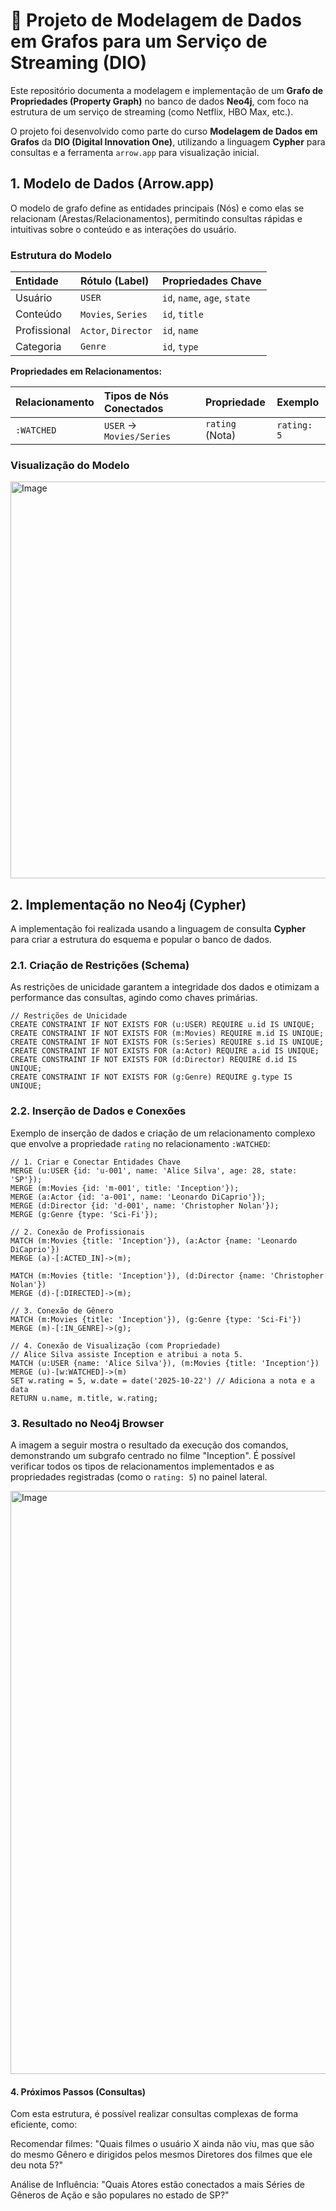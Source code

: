 # 🚀 Projeto de Modelagem de Dados em Grafos para um Serviço de Streaming (DIO)

Este repositório documenta a modelagem e implementação de um **Grafo de Propriedades (Property Graph)** no banco de dados **Neo4j**, com foco na estrutura de um serviço de streaming (como Netflix, HBO Max, etc.).

O projeto foi desenvolvido como parte do curso **Modelagem de Dados em Grafos** da **DIO (Digital Innovation One)**, utilizando a linguagem **Cypher** para consultas e a ferramenta `arrow.app` para visualização inicial.

## 1. Modelo de Dados (Arrow.app)

O modelo de grafo define as entidades principais (Nós) e como elas se relacionam (Arestas/Relacionamentos), permitindo consultas rápidas e intuitivas sobre o conteúdo e as interações do usuário.

### Estrutura do Modelo

| Entidade | Rótulo (Label) | Propriedades Chave |
| :--- | :--- | :--- |
| Usuário | `USER` | `id`, `name`, `age`, `state` |
| Conteúdo | `Movies`, `Series` | `id`, `title` |
| Profissional | `Actor`, `Director` | `id`, `name` |
| Categoria | `Genre` | `id`, `type` |

**Propriedades em Relacionamentos:**

| Relacionamento | Tipos de Nós Conectados | Propriedade | Exemplo |
| :--- | :--- | :--- | :--- |
| `:WATCHED` | `USER` -> `Movies/Series` | `rating` (Nota) | `rating: 5` |

### Visualização do Modelo

<img width="967" height="635" alt="Image" src="https://github.com/user-attachments/assets/9cce7c6a-51f0-4a72-bfff-79ad97f0b9d0" />

## 2. Implementação no Neo4j (Cypher)

A implementação foi realizada usando a linguagem de consulta **Cypher** para criar a estrutura do esquema e popular o banco de dados.

### 2.1. Criação de Restrições (Schema)

As restrições de unicidade garantem a integridade dos dados e otimizam a performance das consultas, agindo como chaves primárias.

```cypher
// Restrições de Unicidade
CREATE CONSTRAINT IF NOT EXISTS FOR (u:USER) REQUIRE u.id IS UNIQUE;
CREATE CONSTRAINT IF NOT EXISTS FOR (m:Movies) REQUIRE m.id IS UNIQUE;
CREATE CONSTRAINT IF NOT EXISTS FOR (s:Series) REQUIRE s.id IS UNIQUE;
CREATE CONSTRAINT IF NOT EXISTS FOR (a:Actor) REQUIRE a.id IS UNIQUE;
CREATE CONSTRAINT IF NOT EXISTS FOR (d:Director) REQUIRE d.id IS UNIQUE;
CREATE CONSTRAINT IF NOT EXISTS FOR (g:Genre) REQUIRE g.type IS UNIQUE;
```


### 2.2. Inserção de Dados e Conexões

Exemplo de inserção de dados e criação de um relacionamento complexo que envolve a propriedade `rating` no relacionamento `:WATCHED`:

```cypher
// 1. Criar e Conectar Entidades Chave
MERGE (u:USER {id: 'u-001', name: 'Alice Silva', age: 28, state: 'SP'});
MERGE (m:Movies {id: 'm-001', title: 'Inception'});
MERGE (a:Actor {id: 'a-001', name: 'Leonardo DiCaprio'});
MERGE (d:Director {id: 'd-001', name: 'Christopher Nolan'});
MERGE (g:Genre {type: 'Sci-Fi'});

// 2. Conexão de Profissionais
MATCH (m:Movies {title: 'Inception'}), (a:Actor {name: 'Leonardo DiCaprio'})
MERGE (a)-[:ACTED_IN]->(m);

MATCH (m:Movies {title: 'Inception'}), (d:Director {name: 'Christopher Nolan'})
MERGE (d)-[:DIRECTED]->(m);

// 3. Conexão de Gênero
MATCH (m:Movies {title: 'Inception'}), (g:Genre {type: 'Sci-Fi'})
MERGE (m)-[:IN_GENRE]->(g);

// 4. Conexão de Visualização (com Propriedade)
// Alice Silva assiste Inception e atribui a nota 5.
MATCH (u:USER {name: 'Alice Silva'}), (m:Movies {title: 'Inception'})
MERGE (u)-[w:WATCHED]->(m)
SET w.rating = 5, w.date = date('2025-10-22') // Adiciona a nota e a data
RETURN u.name, m.title, w.rating;
```
### 3. Resultado no Neo4j Browser

A imagem a seguir mostra o resultado da execução dos comandos, demonstrando um subgrafo centrado no filme "Inception". É possível verificar todos os tipos de relacionamentos implementados e as propriedades registradas (como o `rating: 5`) no painel lateral.

<img width="1847" height="933" alt="Image" src="https://github.com/user-attachments/assets/d96d37a0-ffee-4172-9335-f63d61434025" />


#### 4. Próximos Passos (Consultas)

Com esta estrutura, é possível realizar consultas complexas de forma eficiente, como:

Recomendar filmes: "Quais filmes o usuário X ainda não viu, mas que são do mesmo Gênero e dirigidos pelos mesmos Diretores dos filmes que ele deu nota 5?"

Análise de Influência: "Quais Atores estão conectados a mais Séries de Gêneros de Ação e são populares no estado de SP?"

